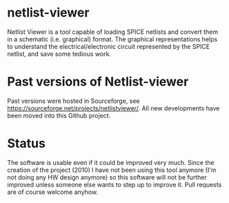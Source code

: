 # netlist-viewer

Netlist Viewer is a tool capable of loading SPICE netlists and convert them in a schematic (i.e. graphical) format.
The graphical representations helps to understand the electrical/electronic circuit represented by the SPICE netlist, and save some tedious work.

# Past versions of Netlist-viewer

Past versions were hosted in Sourceforge, see https://sourceforge.net/projects/netlistviewer/.
All new developments have been moved into this Github project.

# Status

The software is usable even if it could be improved very much.
Since the creation of the project (2010) I have not been using this tool anymore (I'm not doing any HW design anymore) so this software will not be further improved unless someone else wants to step up to improve it.
Pull requests are of course welcome anyhow.
